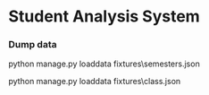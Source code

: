 # Student Analysis System

### Dump data
python manage.py loaddata fixtures\semesters.json

python manage.py loaddata fixtures\class.json
